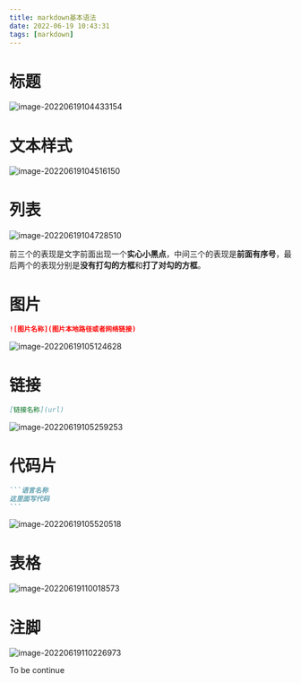 ```yaml
---
title: markdown基本语法
date: 2022-06-19 10:43:31
tags: [markdown]
---
```


<meta name="referrer" content="no-referrer"/>

# 标题

![image-20220619104433154](https://konjacer-blog-img-repo.oss-cn-qingdao.aliyuncs.com/img/image-20220619104433154.png)

# 文本样式

![image-20220619104516150](https://konjacer-blog-img-repo.oss-cn-qingdao.aliyuncs.com/img/image-20220619104516150.png)

# 列表

![image-20220619104728510](https://konjacer-blog-img-repo.oss-cn-qingdao.aliyuncs.com/img/image-20220619104728510.png)

​	前三个的表现是文字前面出现一个**实心小黑点**，中间三个的表现是**前面有序号**，最后两个的表现分别是**没有打勾的方框**和**打了对勾的方框**。

# 图片

```markdown
![图片名称](图片本地路径或者网络链接)
```

![image-20220619105124628](https://konjacer-blog-img-repo.oss-cn-qingdao.aliyuncs.com/img/image-20220619105124628.png)

# 链接

```markdown
[链接名称](url)
```

![image-20220619105259253](https://konjacer-blog-img-repo.oss-cn-qingdao.aliyuncs.com/img/image-20220619105259253.png)

# 代码片

````markdown
```语言名称
这里面写代码
```
````

![image-20220619105520518](https://konjacer-blog-img-repo.oss-cn-qingdao.aliyuncs.com/img/image-20220619105520518.png)

# 表格

![image-20220619110018573](https://konjacer-blog-img-repo.oss-cn-qingdao.aliyuncs.com/img/image-20220619110018573.png)

# 注脚

![image-20220619110226973](https://konjacer-blog-img-repo.oss-cn-qingdao.aliyuncs.com/img/image-20220619110226973.png)

To be continue
